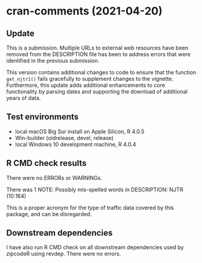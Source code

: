# cran-comments (2021-04-20)
## Update 

This is a submission. Multiple URLs to external web resources have been removed from the DESCRIPTION file has been to address errors that
were identified in the previous submission.

This version contains additional changes to code to ensure that the function `get_njtr1()` fails gracefully to supplement changes to the vignette. Furthermore, this update adds additional enhancements to core functionality by parsing dates and supporting the download of additional years of data.


## Test environments
* local macOS Big Sur install on Apple Silicon, R 4.0.5
* Win-builder (oldrelease, devel, release)
* local Windows 10 development machine, R 4.0.4

## R CMD check results
There were no ERRORs or WARNINGs.

There was 1 NOTE: 
Possibly mis-spelled words in DESCRIPTION:
  NJTR (10:164)

This is a proper acronym for the type of traffic data covered by this package, and can be disregarded.

## Downstream dependencies
I have also run R CMD check on all downstream dependencies used by zipcodeR using revdep. There were no errors.




